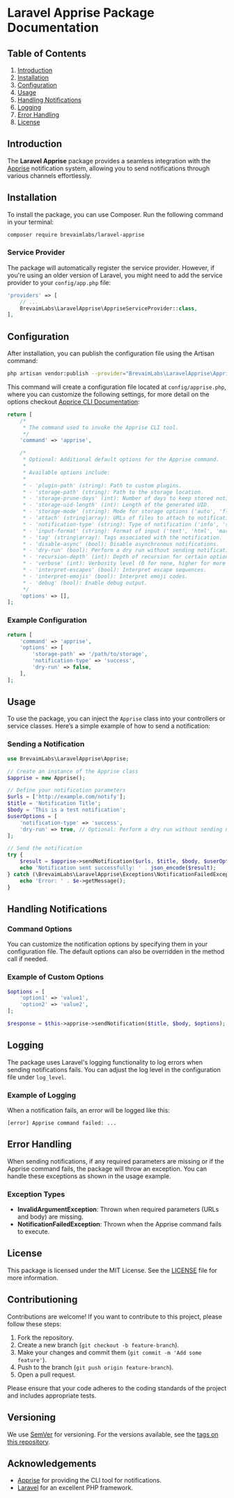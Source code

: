 # Laravel Apprise Package Documentation

## Table of Contents
1. [Introduction](#introduction)
2. [Installation](#installation)
3. [Configuration](#configuration)
4. [Usage](#usage)
5. [Handling Notifications](#handling-notifications)
6. [Logging](#logging)
7. [Error Handling](#error-handling)
8. [License](#license)

## Introduction

The **Laravel Apprise** package provides a seamless integration with the [Apprise](https://github.com/caronc/apprise) notification system, allowing you to send notifications through various channels effortlessly.

## Installation

To install the package, you can use Composer. Run the following command in your terminal:

```bash
composer require brevaimlabs/laravel-apprise
```

### Service Provider

The package will automatically register the service provider. However, if you're using an older version of Laravel, you might need to add the service provider to your `config/app.php` file:

```php
'providers' => [
    // ...
    BrevaimLabs\LaravelApprise\AppriseServiceProvider::class,
],
```

## Configuration

After installation, you can publish the configuration file using the Artisan command:

```bash
php artisan vendor:publish --provider="BrevaimLabs\LaravelApprise\AppriseServiceProvider"
```

This command will create a configuration file located at `config/apprise.php`, where you can customize the following settings, for more detail on the options checkout [Apprice CLI Documentation](https://github.com/caronc/apprise/wiki/CLI_Usage):

```php
return [
    /*
     * The command used to invoke the Apprise CLI tool.
     */
    'command' => 'apprise',

    /*
     * Optional: Additional default options for the Apprise command.
     *
     * Available options include:
     *
     * - 'plugin-path' (string): Path to custom plugins.
     * - 'storage-path' (string): Path to the storage location.
     * - 'storage-prune-days' (int): Number of days to keep stored notifications.
     * - 'storage-uid-length' (int): Length of the generated UID.
     * - 'storage-mode' (string): Mode for storage options ('auto', 'flush', 'memory').
     * - 'attach' (string|array): URLs of files to attach to notifications.
     * - 'notification-type' (string): Type of notification ('info', 'success', 'warning', 'failure').
     * - 'input-format' (string): Format of input ('text', 'html', 'markdown').
     * - 'tag' (string|array): Tags associated with the notification.
     * - 'disable-async' (bool): Disable asynchronous notifications.
     * - 'dry-run' (bool): Perform a dry run without sending notifications.
     * - 'recursion-depth' (int): Depth of recursion for certain options.
     * - 'verbose' (int): Verbosity level (0 for none, higher for more details).
     * - 'interpret-escapes' (bool): Interpret escape sequences.
     * - 'interpret-emojis' (bool): Interpret emoji codes.
     * - 'debug' (bool): Enable debug output.
     */
    'options' => [],
];
```

### Example Configuration

```php
return [
    'command' => 'apprise',
    'options' => [
        'storage-path' => '/path/to/storage',
        'notification-type' => 'success',
        'dry-run' => false,
    ],
];
```

## Usage

To use the package, you can inject the `Apprise` class into your controllers or service classes. Here’s a simple example of how to send a notification:

### Sending a Notification

```php
use BrevaimLabs\LaravelApprise\Apprise;

// Create an instance of the Apprise class
$apprise = new Apprise();

// Define your notification parameters
$urls = ['http://example.com/notify'];
$title = 'Notification Title';
$body = 'This is a test notification';
$userOptions = [
    'notification-type' => 'success',
    'dry-run' => true, // Optional: Perform a dry run without sending notifications
];

// Send the notification
try {
    $result = $apprise->sendNotification($urls, $title, $body, $userOptions);
    echo 'Notification sent successfully: ' . json_encode($result);
} catch (\BrevaimLabs\LaravelApprise\Exceptions\NotificationFailedException $e) {
    echo 'Error: ' . $e->getMessage();
}

```

## Handling Notifications

### Command Options

You can customize the notification options by specifying them in your configuration file. The default options can also be overridden in the method call if needed.

### Example of Custom Options

```php
$options = [
    'option1' => 'value1',
    'option2' => 'value2',
];

$response = $this->apprise->sendNotification($title, $body, $options);
```

## Logging

The package uses Laravel's logging functionality to log errors when sending notifications fails. You can adjust the log level in the configuration file under `log_level`.

### Example of Logging

When a notification fails, an error will be logged like this:

```plaintext
[error] Apprise command failed: ...
```

## Error Handling

When sending notifications, if any required parameters are missing or if the Apprise command fails, the package will throw an exception. You can handle these exceptions as shown in the usage example.

### Exception Types

- **InvalidArgumentException**: Thrown when required parameters (URLs and body) are missing.
- **NotificationFailedException**: Thrown when the Apprise command fails to execute.

## License

This package is licensed under the MIT License. See the [LICENSE](LICENSE) file for more information.


## Contributioning

Contributions are welcome! If you want to contribute to this project, please follow these steps:

1. Fork the repository.
2. Create a new branch (`git checkout -b feature-branch`).
3. Make your changes and commit them (`git commit -m 'Add some feature'`).
4. Push to the branch (`git push origin feature-branch`).
5. Open a pull request.

Please ensure that your code adheres to the coding standards of the project and includes appropriate tests.

## Versioning

We use [SemVer](http://semver.org/) for versioning. For the versions available, see the [tags on this repository](https://github.com/BrevaimLabs/laravel-apprise/tags).

## Acknowledgements

- [Apprise](https://github.com/caronc/apprise) for providing the CLI tool for notifications.
- [Laravel](https://laravel.com/) for an excellent PHP framework.
